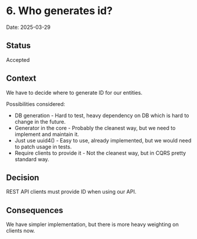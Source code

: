 # 6. Who generates id?

Date: 2025-03-29

## Status

Accepted

## Context

We have to decide where to generate ID for our entities.

Possibilities considered:

- DB generation - Hard to test, heavy dependency on DB which is hard to change in the future.
- Generator in the core - Probably the cleanest way, but we need to implement and maintain it.
- Just use uuid4() - Easy to use, already implemented, but we would need to patch usage in tests.
- Require clients to provide it - Not the cleanest way, but in CQRS pretty standard way. 

## Decision

REST API clients must provide ID when using our API.

## Consequences

We have simpler implementation, but there is more heavy weighting on clients now.